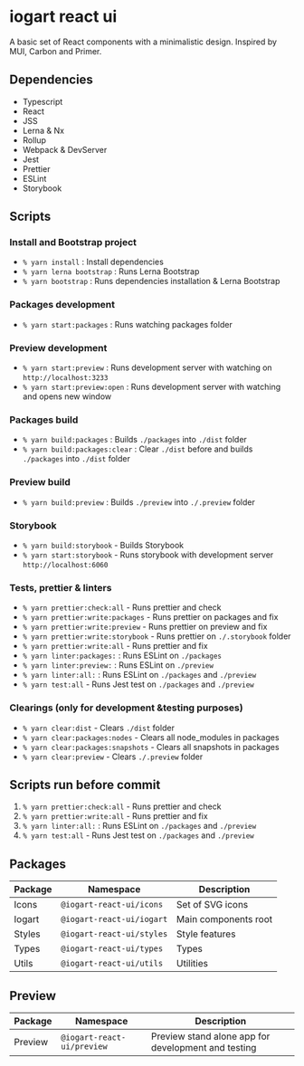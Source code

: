 # iogart react ui
A basic set of React components with a minimalistic design. Inspired by MUI, Carbon and Primer.

## Dependencies
- Typescript
- React
- JSS
- Lerna & Nx
- Rollup
- Webpack & DevServer
- Jest
- Prettier
- ESLint
- Storybook


## Scripts
### Install and Bootstrap project
- `% yarn install` : Install dependencies
- `% yarn lerna bootstrap` : Runs Lerna Bootstrap
- `% yarn bootstrap` : Runs dependencies installation & Lerna Bootstrap

### Packages development
- `% yarn start:packages` : Runs watching packages folder

### Preview development
- `% yarn start:preview` : Runs development server with watching on `http://localhost:3233`
- `% yarn start:preview:open` : Runs development server with watching and opens new window
 
### Packages build
- `% yarn build:packages` : Builds `./packages` into `./dist` folder
- `% yarn build:packages:clear` : Clear `./dist` before and builds `./packages` into `./dist` folder
 
### Preview build
- `% yarn build:preview` : Builds `./preview` into `./.preview` folder

### Storybook
- `% yarn build:storybook` - Builds Storybook
- `% yarn start:storybook` - Runs storybook with development server `http://localhost:6060`

### Tests, prettier & linters
- `% yarn prettier:check:all` - Runs prettier and check
- `% yarn prettier:write:packages` - Runs prettier on packages and fix
- `% yarn prettier:write:preview` - Runs prettier on preview and fix
- `% yarn prettier:write:storybook` - Runs prettier on `./.storybook` folder
- `% yarn prettier:write:all` - Runs prettier and fix
- `% yarn linter:packages:` : Runs ESLint on `./packages`
- `% yarn linter:preview:` : Runs ESLint on `./preview`
- `% yarn linter:all:` : Runs ESLint on `./packages` and `./preview`
- `% yarn test:all` - Runs Jest test on `./packages` and `./preview`

### Clearings (only for development &testing purposes)
- `% yarn clear:dist` - Clears `./dist` folder
- `% yarn clear:packages:nodes` - Clears all node_modules in packages
- `% yarn clear:packages:snapshots` - Clears all snapshots in packages
- `% yarn clear:preview` - Clears `./.preview` folder


## Scripts run before commit
1. `% yarn prettier:check:all` - Runs prettier and check
2. `% yarn prettier:write:all` - Runs prettier and fix
3. `% yarn linter:all:` : Runs ESLint on `./packages` and `./preview`
4. `% yarn test:all` - Runs Jest test on `./packages` and `./preview`


## Packages
| Package | Namespace | Description |
|---------|-------------|-----------|
| Icons | `@iogart-react-ui/icons` | Set of SVG icons |
| Iogart | `@iogart-react-ui/iogart` | Main components root |
| Styles | `@iogart-react-ui/styles` | Style features |
| Types | `@iogart-react-ui/types` | Types |
| Utils | `@iogart-react-ui/utils` | Utilities |



## Preview
| Package | Namespace | Description |
|---------|-------------|-----------|
| Preview | `@iogart-react-ui/preview` | Preview stand alone app for development and testing |


